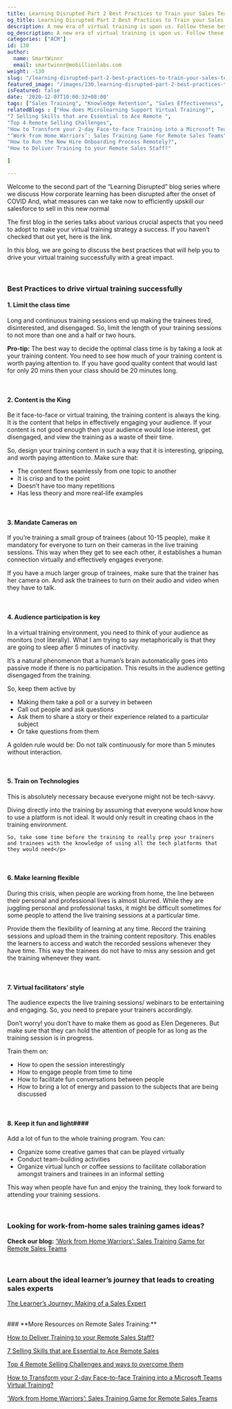 ```yaml
---
title: Learning Disrupted Part 2 Best Practices to Train your Sales Team in this Post-pandemic Virtual World
og_title: Learning Disrupted Part 2 Best Practices to Train your Sales Team in this Post-pandemic Virtual World
description: A new era of virtual training is upon us. Follow these best practices to efficiently train your sales team in this post-pandemic virtual world
og_description: A new era of virtual training is upon us. Follow these best practices to efficiently train your sales team in this post-pandemic virtual world 
categories: ["ACM"]
id: 130
author:
  name: SmartWinnr
  email: smartwinnr@mobillionlabs.com
weight: -130
slug: "/learning-disrupted-part-2-best-practices-to-train-your-sales-team-in-this-post-pandemic-virtual-world"
featured_image: "/images/130.learning-disrupted-part-2-best-practices-to-train-your-sales-team-in-this-post-pandemic-virtual-world.jpg"
isFeatured: false
date: '2020-12-07T10:00:32+08:00'
tags: ["Sales Training", "Knowledge Retention", "Sales Effectiveness", "Employee Engagement"]
relatedBlogs : ["How does Microlearning Support Virtual Training?",
"7 Selling Skills that are Essential to Ace Remote ",
"Top 4 Remote Selling Challenges",
"How to Transform your 2-day Face-to-face Training into a Microsoft Teams Virtual Training?",
"‘Work from Home Warriors’: Sales Training Game for Remote Sales Teams",
"How to Run the New Hire Onboarding Process Remotely?",
"How to Deliver Training to your Remote Sales Staff?"

]

---
```

Welcome to the second part of the “Learning Disrupted” blog series where we discuss
How corporate learning has been disrupted after the onset of COVID
And, what measures can we take now to efficiently upskill our salesforce to sell in this new normal

The first blog in the series talks about various crucial aspects that you need to adopt to make your virtual training strategy a success. If you haven’t checked that out yet, here is the link.
 
In this blog, we are going to discuss the best practices that will help you to drive your virtual training successfully with a great impact.

<br>

<h3><b>Best Practices to drive virtual training successfully</b></h3>


#### **1. Limit the class time**

Long and continuous training sessions end up making the trainees tired, disinterested, and disengaged. So, limit the length of your training sessions to not more than one and a half or two hours.

<div class="ml_pro_tip ml-margin-top20 ml-margin-bottom20">
  <p>
   <b>Pro-tip:</b> The best way to decide the optimal class time is by taking a look at your training content. You need to see how much of your training content is worth paying attention to. If you have good quality content that would last for only 20 mins then your class should be 20 minutes long.
  </p>  
</div>

<br>

#### **2. Content is the King**

Be it face-to-face or virtual training, the training content is always the king. It is the content that helps in effectively engaging your audience. If your content is not good enough then your audience would lose interest, get disengaged, and view the training as a waste of their time. 

<div class="ml_special_div_blog ml-margin-bottom10">
  <div class="ml_special_div_blog_content ml-margin-top10 ml-margin-bottom10">
      <p>So, design your training content in such a way that it is interesting, gripping, and worth paying attention to. Make sure that:
        <ul>
          <li>The content flows seamlessly from one topic to another</li>
          <li>It is crisp and to the point</li>
          <li>Doesn’t have too many repetitions</li>
          <li> Has less theory and more real-life examples </li>
        </ul>
      </p>
    </div>
  </div>

<br>

#### **3. Mandate Cameras on**

<div class="ml_special_div_blog ml-margin-bottom10">
  <div class="ml_special_div_blog_content ml-margin-top10 ml-margin-bottom10">
    <p>If you’re training a small group of trainees (about 10-15 people), make it mandatory for everyone to turn on their cameras in the live training sessions. This way when they get to see each other, it establishes a human connection virtually and effectively engages everyone.
    </p>
</div>
</div>

If you have a much larger group of trainees, make sure that the trainer has her camera on. And ask the trainees to turn on their audio and video when they have to talk.

<br>

#### **4. Audience participation is key**
In a virtual training environment, you need to think of your audience as monitors (not literally). What I am trying to say metaphorically is that they are going to sleep after 5 minutes of inactivity. 

It’s a natural phenomenon that a human’s brain automatically goes into passive mode if there is no participation. This results in the audience getting disengaged from the training. 


<div class="ml_special_div_blog ml-margin-bottom10">
  <div class="ml_special_div_blog_content ml-margin-top10 ml-margin-bottom10">
      <p>So, keep them active by 
      <ul>
      <li>Making them take a poll or a survey in between </li>
      <li>Call out people and ask questions</li>
      <li>Ask them to share a story or their experience related to a particular subject </li>
      <li>Or take questions from them </li>
      </ul>
      A golden rule would be: Do not talk continuously for more than 5 minutes without interaction.
      </p>
</div>
</div>

<br>

#### **5. Train on Technologies** 
This is absolutely necessary because everyone might not be tech-savvy. 


<div class="ml_special_div_blog ml-margin-bottom10">
  <div class="ml_special_div_blog_content ml-margin-top10 ml-margin-bottom10">
    <p>Diving directly into the training by assuming that everyone would know how to use a platform is not ideal. It would only result in creating chaos in the training environment. 

    So, take some time before the training to really prep your trainers and trainees with the knowledge of using all the tech platforms that they would need</p>
</div>
</div>

<br>

#### **6. Make learning flexible**

During this crisis, when people are working from home, the line between their personal and professional lives is almost blurred. While they are juggling personal and professional tasks, it might be difficult sometimes for some people to attend the live training sessions at a particular time.


<div class="ml_special_div_blog ml-margin-bottom10">
  <div class="ml_special_div_blog_content ml-margin-top10 ml-margin-bottom10">
   <p> Provide them the flexibility of learning at any time. Record the training sessions and upload them in the training content repository. This enables the learners to access and watch the recorded sessions whenever they have time. This way the trainees do not have to miss any session and get the training whenever they want.
   </p>
</div>
</div>

<br>

#### **7. Virtual facilitators’ style** 

The audience expects the live training sessions/ webinars to be entertaining and engaging. So, you need to prepare your trainers accordingly. 

Don’t worry! you don’t have to make them as good as Elen Degeneres. But make sure that they can hold the attention of people for as long as the training session is in progress. 

<div class="ml_special_div_blog ml-margin-bottom10">
  <div class="ml_special_div_blog_content ml-margin-top10 ml-margin-bottom10">
  <p>
    Train them on:
    <ul>
    <li>How to open the session interestingly</li>
   <li> How to engage people from time to time</li>
   <li> How to facilitate fun conversations between people</li>
   <li>How to bring a lot of energy and passion to the subjects that are being discussed</li>
    </ul>
    </p>
 </div>
</div>    

<br>

#### **8. Keep it fun and light**####
<div class="ml_special_div_blog ml-margin-bottom10">
  <div class="ml_special_div_blog_content ml-margin-top10 ml-margin-bottom10">
  <p>
Add a lot of fun to the whole training program. You can: 
<ul>
 <li>Organize some creative games that can be played virtually  </li>
 <li>Conduct team-building activities</li>
 <li>Organize virtual lunch or coffee sessions to facilitate collaboration amongst trainers and trainees in an informal setting</li>
</ul>
This way when people have fun and enjoy the training, they look forward to attending your training sessions.

   </p>
 </div>
</div>    

<br>

### **Looking for work-from-home sales training games ideas?**

**Check our blog:** <a href="https://smartwinnr.com/post/work-from-home-warriors-sales-training-game-for-remote-sales-teams/" target="_blank">‘Work from Home Warriors’: Sales Training Game for Remote Sales Teams</a>

<br>


### **Learn about the ideal learner’s journey that leads to creating sales experts**

<a href="https://smartwinnr.com/post/learners-journey-making-of-a-sales-expert/" target="_blank">The Learner’s Journey: Making of a Sales Expert</a>

<br>
### **More Resources on Remote Sales Training:**

<a href="" target="_blank">How to Deliver Training to your Remote Sales Staff?</a>
<br>

<a href="" target="_blank">7 Selling Skills that are Essential to Ace Remote Sales</a>
<br>

<a href="" target="_blank">Top 4 Remote Selling Challenges and ways to overcome them</a>
<br>

<a href="" target="_blank">How to Transform your 2-day Face-to-face Training into a Microsoft Teams Virtual Training?</a>

<a href="https://smartwinnr.com/post/work-from-home-warriors-sales-training-game-for-remote-sales-teams/" target="_blank">‘Work from Home Warriors’: Sales Training Game for Remote Sales Teams</a>